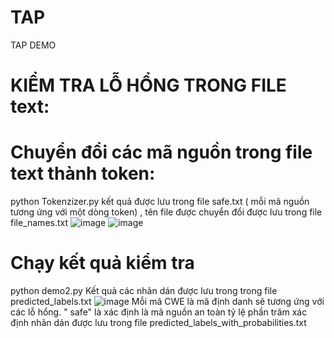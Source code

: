 # TAP
TAP
DEMO
# KIỂM TRA LỖ HỔNG TRONG FILE text:
# Chuyển đổi các mã nguồn trong file text thành token:
python Tokenzizer.py 
kết quả được lưu trong file safe.txt ( mỗi mã nguồn tương ứng với một dòng token) , tên file được chuyển đổi được lưu trong file file_names.txt
![image](https://github.com/user-attachments/assets/507e37b2-e138-4d1e-a472-a1bffc17a067)
![image](https://github.com/user-attachments/assets/6651bdf9-b129-4cb3-acae-57394e4960d8)

# Chạy kết quả kiểm tra
python demo2.py
Kết quả các nhãn dán được lưu trong trong file predicted_labels.txt 
![image](https://github.com/user-attachments/assets/22a4acf0-0361-466e-a103-41a44182e77e)
Mỗi mã CWE là mã định danh sẽ tương ứng với các lỗ hổng. " safe" là xác định là mã nguồn an toàn
 tỷ lệ phần trăm xác định nhãn dán được lưu trong file
 predicted_labels_with_probabilities.txt




